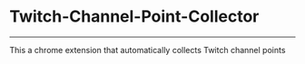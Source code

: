 # Twitch-Channel-Point-Collector
_______
This a chrome extension that automatically collects Twitch channel points
